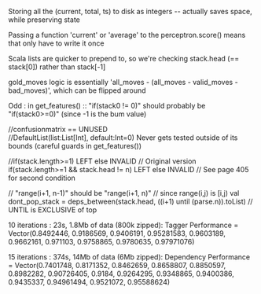 
Storing all the (current, total, ts) to disk as integers -- actually saves space, while preserving state

Passing a function 'current' or 'average' to the perceptron.score() means that only have to write it once

Scala lists are quicker to prepend to, so we're checking stack.head (== stack[0]) rather than stack[-1]

gold_moves logic is essentially 'all_moves - (all_moves - valid_moves - bad_moves)', which can be flipped around

Odd : in get_features() :: "if(stack0 != 0)" should probably be "if(stack0>=0)" (since -1 is the bum value)

//confusionmatrix == UNUSED  
//DefaultList(list:List[Int], default:Int=0)  Never gets tested outside of its bounds (careful guards in get_features())

//if(stack.length>=1)  LEFT  else INVALID // Original version
if(stack.length>=1 && stack.head != n)  LEFT  else INVALID // See page 405 for second condition

// "range(i+1, n-1)" should be "range(i+1, n)" //  since range(i,j) is [i,j)
val dont_pop_stack = deps_between(stack.head, ((i+1) until (parse.n)).toList) // UNTIL is EXCLUSIVE of top

10 iterations : 23s,  1.8Mb of data (800k zipped):
Tagger Performance = Vector(0.8492446, 0.9186569, 0.9406191, 0.95281583, 0.9603189, 0.9662161, 0.971103, 0.9758865, 0.9780635, 0.97971076)

15 iterations : 374s, 14Mb of data (6Mb zipped):
Dependency Performance = Vector(0.7401748, 0.8171352, 0.8462659, 0.8658807, 0.8850597, 0.8982282, 0.90726405, 0.9184, 0.9264295, 0.9348865, 0.9400386, 0.9435337, 0.94961494, 0.9521072, 0.95588624)

